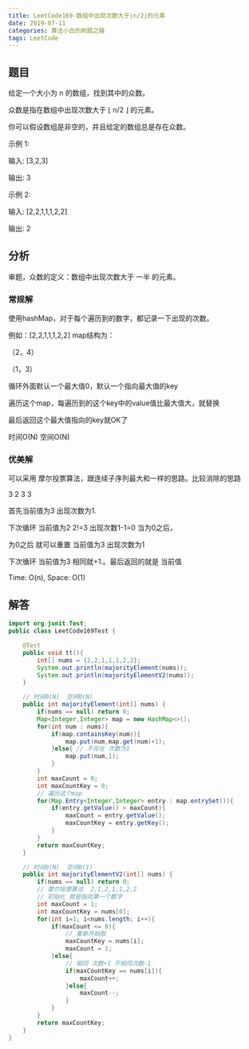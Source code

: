 ```yaml
---
title: LeetCode169-数组中出现次数大于⌊n/2⌋的元素
date: 2019-07-11
categories: 算法小白的刷题之路
tags: LeetCode
---
```


## 题目

给定一个大小为 n 的数组，找到其中的众数。

众数是指在数组中出现次数大于 ⌊ n/2 ⌋ 的元素。

你可以假设数组是非空的，并且给定的数组总是存在众数。

示例 1:

输入: [3,2,3]

输出: 3

示例 2:

输入: [2,2,1,1,1,2,2]

输出: 2

## 分析

审题，众数的定义：数组中出现次数大于 一半 的元素。

### 常规解
使用hashMap，对于每个遍历到的数字，都记录一下出现的次数。

例如：[2,2,1,1,1,2,2] map结构为：

（2，4）

（1，3）

循环外面默认一个最大值0，默认一个指向最大值的key

遍历这个map，每遍历到的这个key中的value值比最大值大，就替换

最后返回这个最大值指向的key就OK了

时间O(N) 空间O(N)

### 优美解
可以采用 摩尔投票算法，跟连续子序列最大和一样的思路。比较消除的思路

3 2 3 3

首先当前值为3 出现次数为1.

下次循环 当前值为2 2!=3 出现次数1-1=0 当为0之后，

为0之后 就可以重置 当前值为3 出现次数为1

下次循环 当前值为3 相同就+1.。最后返回的就是 当前值

Time: O(n), Space: O(1)

## 解答

````java
import org.junit.Test;
public class LeetCode169Test {

	@Test
	public void tt(){
		int[] nums = {2,2,1,1,1,2,2};
		System.out.println(majorityElement(nums));
		System.out.println(majorityElementV2(nums));
	}

	// 时间0(N)  空间0(N)
	public int majorityElement(int[] nums) {
		if(nums == null) return 0;
		Map<Integer,Integer> map = new HashMap<>();
		for(int num : nums){
			if(map.containsKey(num)){
				map.put(num,map.get(num)+1);
			}else{ // 不存在 次数为1
				map.put(num,1);
			}
		}
		int maxCount = 0;
		int maxCountKey = 0;
		// 遍历这个map
		for(Map.Entry<Integer,Integer> entry : map.entrySet()){
			if(entry.getValue() > maxCount){
				maxCount = entry.getValue();
				maxCountKey = entry.getKey();
			}
		}
		return maxCountKey;
	}

	// 时间0(N)  空间0(1)
	public int majorityElementV2(int[] nums) {
		if(nums == null) return 0;
		// 摩尔投票算法  2,1,2,1,1,2,2
		// 初始化 就是指向第一个数字
		int maxCount = 1;
		int maxCountKey = nums[0];
		for(int i=1; i<nums.length; i++){
			if(maxCount <= 0){
				// 重新开始取
				maxCountKey = nums[i];
				maxCount = 1;
			}else{
				// 相同 次数+1 不相同次数-1
				if(maxCountKey == nums[i]){
					maxCount++;
				}else{
					maxCount--;
				}
			}
		}
		return maxCountKey;
	}
}


````









